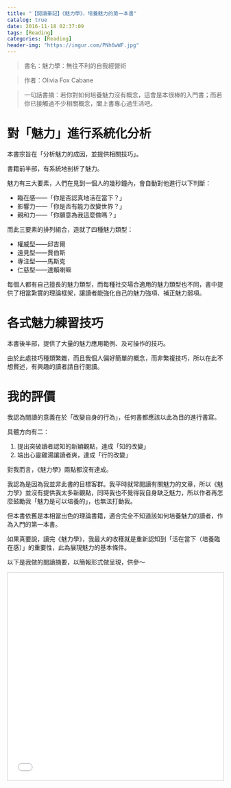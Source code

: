 ```yaml
---
title: "【閱讀筆記】《魅力學》，培養魅力的第一本書"
catalog: true
date: 2016-11-18 02:37:09
tags: [Reading]
categories: [Reading]
header-img: "https://imgur.com/PNh6wWF.jpg"
---
```



> 書名：魅力學：無往不利的自我經營術

> 作者：Olivia Fox Cabane

> 一句話書摘：若你對如何培養魅力沒有概念，這會是本很棒的入門書；而若你已接觸過不少相關概念，闔上書專心過生活吧。

# 對「魅力」進行系統化分析

本書宗旨在「分析魅力的成因，並提供相關技巧」。

<!-- more -->

書籍前半部，有系統地剖析了魅力。

魅力有三大要素，人們在見到一個人的幾秒鐘內，會自動對他進行以下判斷：

- 臨在感——「你是否認真地活在當下？」
- 影響力——「你是否有能力改變世界？」
- 親和力——「你願意為我這麼做嗎？」

而此三要素的排列組合，造就了四種魅力類型：

- 權威型——邱吉爾
- 遠見型——賈伯斯
- 專注型——馬斯克
- 仁慈型——達賴喇嘛

每個人都有自己擅長的魅力類型，而每種社交場合適用的魅力類型也不同，書中提供了相當紮實的理論框架，讓讀者能強化自己的魅力強項、補正魅力弱項。

# 各式魅力練習技巧

本書後半部，提供了大量的魅力應用範例、及可操作的技巧。

由於此處技巧種類繁雜，而且我個人偏好簡單的概念，而非繁複技巧，所以在此不想贅述，有興趣的讀者請自行閱讀。

# 我的評價

我認為閱讀的意義在於「改變自身的行為」，任何書都應該以此為目的進行書寫。

具體方向有二：

1. 提出突破讀者認知的新穎觀點，達成「知的改變」
2. 端出心靈雞湯讓讀者爽，達成「行的改變」

對我而言，《魅力學》兩點都沒有達成。

我認為是因為我並非此書的目標客群。我平時就常閱讀有關魅力的文章，所以《魅力學》並沒有提供我太多新觀點，同時我也不覺得我自身缺乏魅力，所以作者再怎麼鼓勵我「魅力是可以培養的」，也無法打動我。

但本書依舊是本相當出色的理論書籍，適合完全不知道該如何培養魅力的讀者，作為入門的第一本書。

如果真要說，讀完《魅力學》，我最大的收穫就是重新認知到「活在當下（培養臨在感）」的重要性，此為展現魅力的基本條件。

以下是我做的閱讀摘要，以簡報形式做呈現，供參～

<iframe src="//www.slideshare.net/slideshow/embed_code/key/50LaTnV0itSAwT" width="100%" height="485" frameborder="0" marginwidth="0" marginheight="0" scrolling="no" style="border:1px solid #CCC; border-width:1px; margin-bottom:5px; max-width: 100%;" allowfullscreen> </iframe> 

